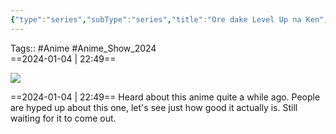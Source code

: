 ```yaml
---
{"type":"series","subType":"series","title":"Ore dake Level Up na Ken","englishTitle":"Solo Leveling","year":2024,"dataSource":"MALAPI","url":"https://myanimelist.net/anime/52299/Ore_dake_Level_Up_na_Ken","id":52299,"plot":null,"genres":["Action","Adventure","Fantasy"],"writer":null,"studio":["A-1 Pictures"],"episodes":null,"duration":"23 min per ep","onlineRating":0,"actors":null,"image":"https://cdn.myanimelist.net/images/anime/1170/138393.jpg","released":true,"streamingServices":null,"airing":false,"airedFrom":"07/01/2024","airedTo":"unknown","watched":false,"lastWatched":"2024-01-04","personalRating":0,"tags":["mediaDB/tv/series"],"dg-publish":true,"status":"🚧 Waiting","permalink":"/media-db/series/ore-dake-level-up-na-ken-2024/","dgPassFrontmatter":true,"noteIcon":"3","created":"2024-01-04T22:39:58.721+05:30","updated":"2024-01-10T11:31:35.099+05:30"}
---
```


Tags:: #Anime #Anime_Show_2024  
==2024-01-04 | 22:49==

<img src="https://cdn.myanimelist.net/images/anime/1170/138393.jpg">

==2024-01-04 | 22:49==
Heard about this anime quite a while ago. People are hyped up about this one, let's see just how good it actually is. Still waiting for it to come out.